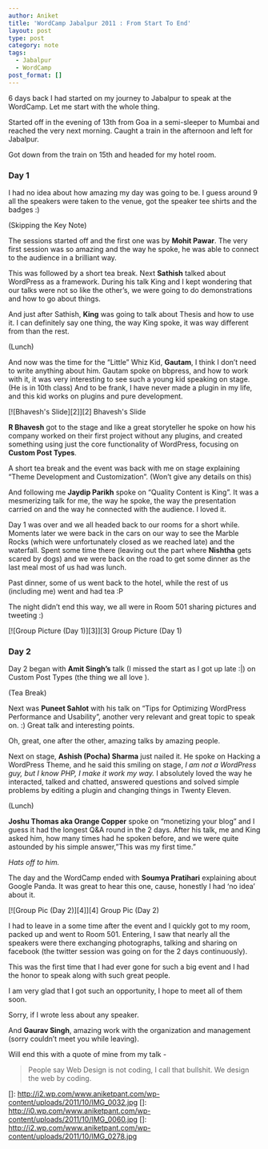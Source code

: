 ```yaml
---
author: Aniket
title: 'WordCamp Jabalpur 2011 : From Start To End'
layout: post
type: post
category: note
tags:
  - Jabalpur
  - WordCamp
post_format: []
---
```

6 days back I had started on my journey to Jabalpur to speak at the WordCamp. Let me start with the whole thing.

Started off in the evening of 13th from Goa in a semi-sleeper to Mumbai and reached the very next morning. Caught a train in the afternoon and left for Jabalpur.

Got down from the train on 15th and headed for my hotel room.

### Day 1

I had no idea about how amazing my day was going to be. I guess around 9 all the speakers were taken to the venue, got the speaker tee shirts and the badges :)

(Skipping the Key Note)

The sessions started off and the first one was by **Mohit Pawar**. The very first session was so amazing and the way he spoke, he was able to connect to the audience in a brilliant way.

This was followed by a short tea break. Next **Sathish** talked about WordPress as a framework. During his talk King and I kept wondering that our talks were not so like the other’s, we were going to do demonstrations and how to go about things.

And just after Sathish, **King** was going to talk about Thesis and how to use it. I can definitely say one thing, the way King spoke, it was way different from than the rest.

(Lunch)

And now was the time for the “Little” Whiz Kid, **Gautam**, I think I don’t need to write anything about him. Gautam spoke on bbpress, and how to work with it, it was very interesting to see such a young kid speaking on stage. (He is in 10th class) And to be frank, I have never made a plugin in my life, and this kid works on plugins and pure development.

[![Bhavesh's Slide][2]][2]
Bhavesh's Slide

**R Bhavesh** got to the stage and like a great storyteller he spoke on how his company worked on their first project without any plugins, and created something using just the core functionality of WordPress, focusing on **Custom Post Types**.

A short tea break and the event was back with me on stage explaining “Theme Development and Customization”. (Won’t give any details on this)

And following me **Jaydip Parikh** spoke on “Quality Content is King”. It was a mesmerizing talk for me, the way he spoke, the way the presentation carried on and the way he connected with the audience. I loved it.

Day 1 was over and we all headed back to our rooms for a short while. Moments later we were back in the cars on our way to see the Marble Rocks (which were unfortunately closed as we reached late) and the waterfall. Spent some time there (leaving out the part where **Nishtha** gets scared by dogs) and we were back on the road to get some dinner as the last meal most of us had was lunch.

Past dinner, some of us went back to the hotel, while the rest of us (including me) went and had tea :P

The night didn’t end this way, we all were in Room 501 sharing pictures and tweeting :)

[![Group Picture (Day 1)][3]][3]
Group Picture (Day 1)

### Day 2

Day 2 began with **Amit Singh’s** talk (I missed the start as I got up late :|) on Custom Post Types (the thing we all love ).

(Tea Break)

Next was **Puneet Sahlot** with his talk on “Tips for Optimizing WordPress Performance and Usability”, another very relevant and great topic to speak on. :) Great talk and interesting points.

Oh, great, one after the other, amazing talks by amazing people.

Next on stage, **Ashish (Pocha) Sharma** just nailed it. He spoke on Hacking a WordPress Theme, and he said this smiling on stage, *I am not a WordPress guy, but I know PHP, I make it work my way.* I absolutely loved the way he interacted, talked and chatted, answered questions and solved simple problems by editing a plugin and changing things in Twenty Eleven.

(Lunch)

**Joshu Thomas aka Orange Copper** spoke on “monetizing your blog” and I guess it had the longest Q&A round in the 2 days. After his talk, me and King asked him, how many times had he spoken before, and we were quite astounded by his simple answer,”This was my first time.”

*Hats off to him.*

The day and the WordCamp ended with **Soumya Pratihari** explaining about Google Panda. It was great to hear this one, cause, honestly I had ‘no idea’ about it.

[![Group Pic (Day 2)][4]][4]
Group Pic (Day 2)

I had to leave in a some time after the event and I quickly got to my room, packed up and went to Room 501. Entering, I saw that nearly all the speakers were there exchanging photographs, talking and sharing on facebook (the twitter session was going on for the 2 days continuously).

This was the first time that I had ever gone for such a big event and I had the honor to speak along with such great people.

I am very glad that I got such an opportunity, I hope to meet all of them soon.

Sorry, if I wrote less about any speaker.

And **Gaurav Singh**, amazing work with the organization and management (sorry couldn’t meet you while leaving).

Will end this with a quote of mine from my talk -

> People say Web Design is not coding, I call that bullshit.
> We design the web by coding.

 []: http://i2.wp.com/www.aniketpant.com/wp-content/uploads/2011/10/IMG_0032.jpg
 []: http://i0.wp.com/www.aniketpant.com/wp-content/uploads/2011/10/IMG_0060.jpg
 []: http://i2.wp.com/www.aniketpant.com/wp-content/uploads/2011/10/IMG_0278.jpg